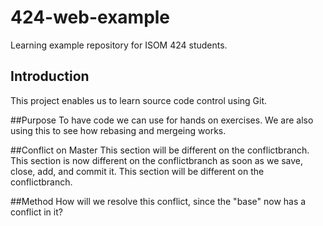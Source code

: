 # 424-web-example
Learning example repository for ISOM 424 students.

## Introduction
This project enables us to learn source code control using Git.

##Purpose
To have code we can use for hands on exercises. We are also using
this to see how rebasing and mergeing works.

##Conflict on Master
This section will be different on the conflictbranch.
This section is now different on the conflictbranch as soon as we
save, close, add, and commit it.
This section will be different on the conflictbranch.

##Method
How will we resolve this conflict, since the "base" now has a
conflict in it?